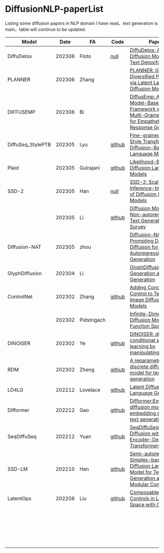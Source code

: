 # DiffusionNLP-paperList

Listing some diffusion papers in NLP domain I have read，text generation is main，table will continue to be updated.

| Model             | Date   | FA          | Code                                                         | Paper                                                        |
| ----------------- | ------ | ----------- | ------------------------------------------------------------ | ------------------------------------------------------------ |
| DiffuDetox        | 202306 | Floto       | [null](https://github.com/D3Mlab/diffu-detox)                | [DiffuDetox:   A Mixed Diffusion Model for Text Detoxification](https://arxiv.org/abs/2306.08505v1) |
| PLANNER           | 202306 | Zhang       |                                                              | [PLANNER: Generating Diversified   Paragraph via Latent Language Diffusion Model](https://arxiv.org/abs/2306.02531v1) |
| DIFFUSEMP         | 202306 | Bi          |                                                              | [DiffusEmp:   A Diffusion Model-Based Framework with Multi-Grained Control for Empathetic   Response Generation](https://arxiv.org/abs/2306.01657v1) |
| DiffuSeq_StylePTB | 202305 | Lyu         | [github](https://github.com/lvyiwei1/DiffuSeq_StylePTB)      | [Fine-grained Text Style Transfer   with Diffusion-Based Language Models](https://arxiv.org/abs/2305.19512v2) |
| Plaid             | 202305 | Gulrajani   | [github](https://github.com/igul222/plaid)                   | [Likelihood-Based   Diffusion Language Models](https://arxiv.org/abs/2305.18619v1) |
| SSD-2             | 202305 | Han         | [null](https://github.com/xhan77/ssd-2)                      | [SSD-2: Scaling and Inference-time   Fusion of Diffusion Language Models](https://arxiv.org/abs/2305.14771) |
|                   | 202305 | Li          | [github](https://github.com/AoiDragon/Awesome-Text-Diffusion-Models) | [Diffusion   Models for Non-autoregressive Text Generation: A Survey](https://arxiv.org/abs/2303.06574v2) |
| Diffusion-NAT     | 202305 | zhou        |                                                              | [Diffusion-NAT: Self-Prompting   Discrete Diffusion for Non-Autoregressive Text Generation](https://arxiv.org/abs/2305.04044) |
| GlyphDiffusion    | 202304 | Li          |                                                              | [GlyphDiffusion:   Text Generation as Image Generation](https://arxiv.org/abs/2304.12519) |
| ControlNet        | 202302 | Zhang       | [github](https://github.com/lllyasviel/ControlNet)           | [Adding Conditional Control to   Text-to-Image Diffusion Models](https://arxiv.org/abs/2302.05543) |
|                   | 202302 | Pidstrigach |                                                              | [Infinite-Dimensional   Diffusion Models for Function Spaces](https://arxiv.org/abs/2302.10130v1) |
| DINOISER          | 202302 | Ye          | [github](https://github.com/yegcjs/DINOISER)                 | [DINOISER: diffused conditional   sequence learning by manipulating noises](https://arxiv.org/abs/2302.10025) |
| RDM               | 202302 | Zheng       | [github](https://github.com/hkunlp/reparam-discrete-diffusion) | [A   reparameterized discrete diffusion model for text generation](https://arxiv.org/abs/2302.05737) |
| LD4LG             | 202212 | Lovelace    | [github](https://github.com/justinlovelace/latent-diffusion-for-language) | [Latent Diffusion for Language   Generation](https://arxiv.org/abs/2212.09462v1) |
| Difformer         | 202212 | Gao         | [github](https://github.com/zhjgao/difformer)                | [Difformer:Empowering   diffusion model on embedding space for text generation](https://arxiv.org/abs/2212.09412v2) |
| SeqDiffuSeq       | 202212 | Yuan        | [github](https://github.com/Yuanhy1997/SeqDiffuSeq)          | [SeqDiffuSeq: Text Diffusion with   Encoder-Decoder Transformers](https://arxiv.org/abs/2212.10325v5) |
| SSD-LM            | 202210 | Han         | [github](https://github.com/xhan77/ssd-lm)                   | [Semi-autoregressive   Simplex-based Diffusion Language Model for Text Generation and Modular   Control](https://github.com/xhan77/ssd-lm) |
| LatentOps         | 202208 | Liu         | [github](https://github.com/guangyliu/LatentOps)             | [Composable Text Controls in Latent   Space with ODEs](https://arxiv.org/abs/2208.00638v2) |
|                   |        |             |                                                              |                                                              |
|                   |        |             |                                                              |                                                              |
|                   |        |             |                                                              |                                                              |
|                   |        |             |                                                              |                                                              |
|                   |        |             |                                                              |                                                              |
|                   |        |             |                                                              |                                                              |
|                   |        |             |                                                              |                                                              |
|                   |        |             |                                                              |                                                              |
|                   |        |             |                                                              |                                                              |
|                   |        |             |                                                              |                                                              |
|                   |        |             |                                                              |                                                              |
|                   |        |             |                                                              |                                                              |
|                   |        |             |                                                              |                                                              |
|                   |        |             |                                                              |                                                              |
|                   |        |             |                                                              |                                                              |
|                   |        |             |                                                              |                                                              |
|                   |        |             |                                                              |                                                              |
|                   |        |             |                                                              |                                                              |
|                   |        |             |                                                              |                                                              |
|                   |        |             |                                                              |                                                              |
|                   |        |             |                                                              |                                                              |

